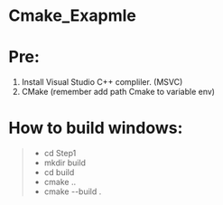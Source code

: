 # Cmake_Exapmle

# Pre:
1. Install Visual Studio C++ compliler. (MSVC)
2. CMake (remember add path Cmake to variable env)

# How to build windows:
>- cd Step1
>- mkdir build
>- cd build
>- cmake ..
>- cmake --build .